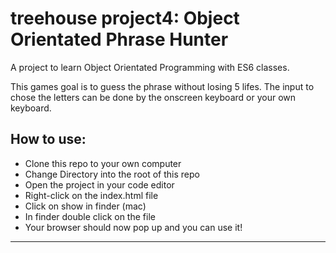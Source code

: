 # treehouse project4: Object Orientated Phrase Hunter

A project to learn Object Orientated Programming with ES6 classes.

This games goal is to guess the phrase without losing 5 lifes.
The input to chose the letters can be done by the onscreen keyboard or your own keyboard.

## How to use:
* Clone this repo to your own computer
* Change Directory into the root of this repo
* Open the project in your code editor
* Right-click on the index.html file
* Click on show in finder (mac)
* In finder double click on the file
* Your browser should now pop up and you can use it!

---
